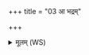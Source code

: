 +++
title = "03 आ भद्रम्"

+++
<details><summary>मूलम् (WS)</summary>

आ भद्रं द्वापरमुत त्रेतां परा कलिम् ।  
कृतं मे हस्त आहितं स हि सौमनसो महान् ॥ ॥ ४ ॥
</details>